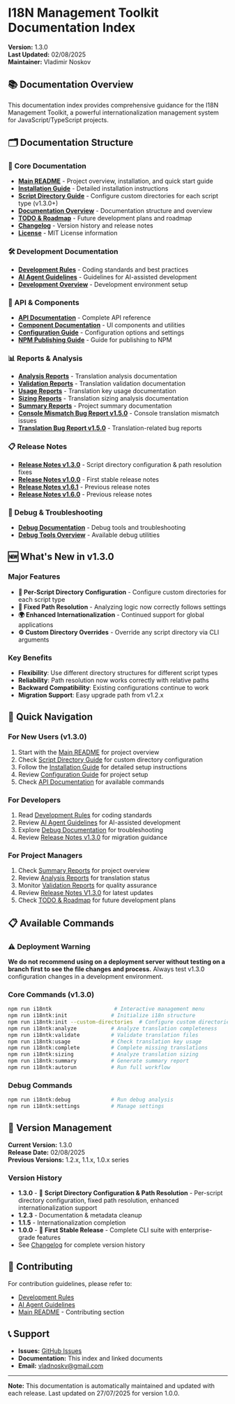 # I18N Management Toolkit Documentation Index

**Version:** 1.3.0  
**Last Updated:** 02/08/2025  
**Maintainer:** Vladimir Noskov  

## 📚 Documentation Overview

This documentation index provides comprehensive guidance for the I18N Management Toolkit, a powerful internationalization management system for JavaScript/TypeScript projects.

## 🗂️ Documentation Structure

### 📖 Core Documentation
- **[Main README](../README.md)** - Project overview, installation, and quick start guide
- **[Installation Guide](./INSTALLATION.md)** - Detailed installation instructions
- **[Script Directory Guide](./docs/SCRIPT_DIRECTORY_GUIDE.md)** - Configure custom directories for each script type (v1.3.0+)
- **[Documentation Overview](./README.md)** - Documentation structure and overview
- **[TODO & Roadmap](./TODO_ROADMAP.md)** - Future development plans and roadmap
- **[Changelog](../CHANGELOG.md)** - Version history and release notes
- **[License](../LICENSE)** - MIT License information

### 🛠️ Development Documentation
- **[Development Rules](./development/DEVELOPMENT_RULES.md)** - Coding standards and best practices
- **[AI Agent Guidelines](./development/AGENTS.md)** - Guidelines for AI-assisted development
- **[Development Overview](./development/DEV_README.md)** - Development environment setup

### 🔧 API & Components
- **[API Documentation](./api/API_REFERENCE.md)** - Complete API reference
- **[Component Documentation](./api/COMPONENTS.md)** - UI components and utilities
- **[Configuration Guide](./api/CONFIGURATION.md)** - Configuration options and settings
- **[NPM Publishing Guide](./api/NPM_PUBLISHING_GUIDE.md)** - Guide for publishing to NPM

### 📊 Reports & Analysis
- **[Analysis Reports](./reports/ANALYSIS_README.md)** - Translation analysis documentation
- **[Validation Reports](./reports/VALIDATION_README.md)** - Translation validation documentation
- **[Usage Reports](./reports/USAGE_README.md)** - Translation key usage documentation
- **[Sizing Reports](./reports/SIZING_README.md)** - Translation sizing analysis documentation
- **[Summary Reports](./reports/SUMMARY_README.md)** - Project summary documentation
- **[Console Mismatch Bug Report v1.5.0](./reports/CONSOLE_MISMATCH_BUG_REPORT_v1.5.0.md)** - Console translation mismatch issues
- **[Translation Bug Report v1.5.0](./reports/TRANSLATION_BUG_REPORT_v1.5.0.md)** - Translation-related bug reports

### 📋 Release Notes
- **[Release Notes v1.3.0](./docs/release-notes/v1.3.0.md)** - Script directory configuration & path resolution fixes
- **[Release Notes v1.0.0](./release-notes/RELEASE_NOTES_v1.0.0.md)** - First stable release notes
- **[Release Notes v1.6.1](./release-notes/RELEASE_NOTES_v1.6.1.md)** - Previous release notes
- **[Release Notes v1.6.0](./release-notes/RELEASE_NOTES_v1.6.0.md)** - Previous release notes

### 🐛 Debug & Troubleshooting
- **[Debug Documentation](./debug/DEBUG_README.md)** - Debug tools and troubleshooting
- **[Debug Tools Overview](./debug/DEBUG_TOOLS.md)** - Available debug utilities

## 🆕 What's New in v1.3.0

### Major Features
- **🎯 Per-Script Directory Configuration** - Configure custom directories for each script type
- **🔧 Fixed Path Resolution** - Analyzing logic now correctly follows settings
- **🌍 Enhanced Internationalization** - Continued support for global applications
- **⚙️ Custom Directory Overrides** - Override any script directory via CLI arguments

### Key Benefits
- **Flexibility**: Use different directory structures for different script types
- **Reliability**: Path resolution now works correctly with relative paths
- **Backward Compatibility**: Existing configurations continue to work
- **Migration Support**: Easy upgrade path from v1.2.x

## 🚀 Quick Navigation

### For New Users (v1.3.0)
1. Start with the [Main README](../README.md) for project overview
2. Check [Script Directory Guide](./docs/SCRIPT_DIRECTORY_GUIDE.md) for custom directory configuration
3. Follow the [Installation Guide](./INSTALLATION.md) for detailed setup instructions
4. Review [Configuration Guide](./api/CONFIGURATION.md) for project setup
5. Check [API Documentation](./api/API_REFERENCE.md) for available commands

### For Developers
1. Read [Development Rules](./development/DEVELOPMENT_RULES.md) for coding standards
2. Review [AI Agent Guidelines](./development/AGENTS.md) for AI-assisted development
3. Explore [Debug Documentation](./debug/DEBUG_README.md) for troubleshooting
4. Review [Release Notes v1.3.0](./docs/release-notes/v1.3.0.md) for migration guidance

### For Project Managers
1. Check [Summary Reports](./reports/SUMMARY_README.md) for project overview
2. Review [Analysis Reports](./reports/ANALYSIS_README.md) for translation status
3. Monitor [Validation Reports](./reports/VALIDATION_README.md) for quality assurance
4. Review [Release Notes V1.3.0](./docs/release-notes/v1.3.0.md) for latest updates
5. Check [TODO & Roadmap](./TODO_ROADMAP.md) for future development plans

## 📋 Available Commands

### ⚠️ Deployment Warning
**We do not recommend using on a deployment server without testing on a branch first to see the file changes and process.** Always test v1.3.0 configuration changes in a development environment.

### Core Commands (v1.3.0)
```bash
npm run i18ntk                    # Interactive management menu
npm run i18ntk:init              # Initialize i18n structure
npm run i18ntk:init --custom-directories  # Configure custom directories
npm run i18ntk:analyze           # Analyze translation completeness
npm run i18ntk:validate          # Validate translation files
npm run i18ntk:usage             # Check translation key usage
npm run i18ntk:complete          # Complete missing translations
npm run i18ntk:sizing            # Analyze translation sizing
npm run i18ntk:summary           # Generate summary report
npm run i18ntk:autorun           # Run full workflow
```

### Debug Commands
```bash
npm run i18ntk:debug             # Run debug analysis
npm run i18ntk:settings          # Manage settings
```

## 🔄 Version Management

**Current Version:** 1.3.0  
**Release Date:** 02/08/2025  
**Previous Versions:** 1.2.x, 1.1.x, 1.0.x series 

### Version History
- **1.3.0** - 🎯 **Script Directory Configuration & Path Resolution** - Per-script directory configuration, fixed path resolution, enhanced internationalization support
- **1.2.3** - Documentation & metadata cleanup
- **1.1.5** - Internationalization completion
- **1.0.0** - 🎉 **First Stable Release** - Complete CLI suite with enterprise-grade features
- See [Changelog](../CHANGELOG.md) for complete version history

## 🤝 Contributing

For contribution guidelines, please refer to:
- [Development Rules](./development/DEVELOPMENT_RULES.md)
- [AI Agent Guidelines](./development/AGENTS.md)
- [Main README](../README.md) - Contributing section

## 📞 Support

- **Issues:** [GitHub Issues](https://github.com/vladnoskv/i18n-management-toolkit/issues)
- **Documentation:** This index and linked documents
- **Email:** vladnoskv@gmail.com

---

**Note:** This documentation is automatically maintained and updated with each release. Last updated on 27/07/2025 for version 1.0.0.